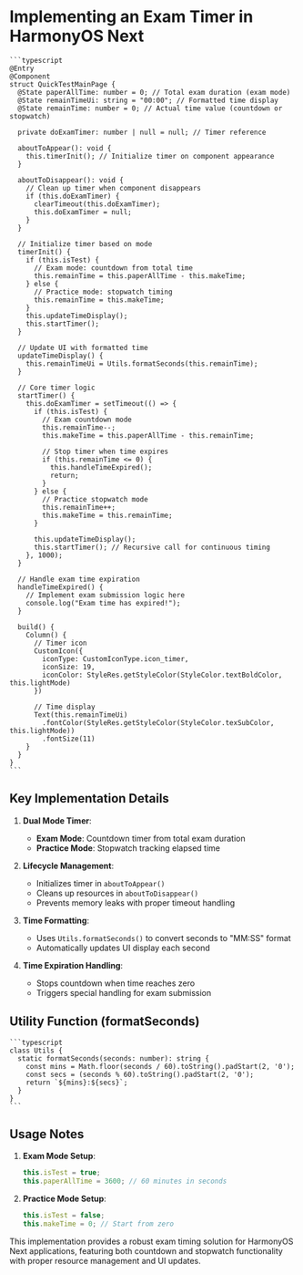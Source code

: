 # Implementing an Exam Timer in HarmonyOS Next

	```typescript
	@Entry
	@Component
	struct QuickTestMainPage {
	  @State paperAllTime: number = 0; // Total exam duration (exam mode)
	  @State remainTimeUi: string = "00:00"; // Formatted time display
	  @State remainTime: number = 0; // Actual time value (countdown or stopwatch)
	  
	  private doExamTimer: number | null = null; // Timer reference
	  
	  aboutToAppear(): void { 
	    this.timerInit(); // Initialize timer on component appearance
	  }
	  
	  aboutToDisappear(): void {
	    // Clean up timer when component disappears
	    if (this.doExamTimer) {
	      clearTimeout(this.doExamTimer);
	      this.doExamTimer = null;
	    }
	  }
	  
	  // Initialize timer based on mode
	  timerInit() {
	    if (this.isTest) {
	      // Exam mode: countdown from total time
	      this.remainTime = this.paperAllTime - this.makeTime;
	    } else {
	      // Practice mode: stopwatch timing
	      this.remainTime = this.makeTime;
	    }
	    this.updateTimeDisplay();
	    this.startTimer();
	  }
	
	  // Update UI with formatted time
	  updateTimeDisplay() {
	    this.remainTimeUi = Utils.formatSeconds(this.remainTime);
	  }
	
	  // Core timer logic
	  startTimer() {
	    this.doExamTimer = setTimeout(() => {
	      if (this.isTest) {
	        // Exam countdown mode
	        this.remainTime--;
	        this.makeTime = this.paperAllTime - this.remainTime;
	        
	        // Stop timer when time expires
	        if (this.remainTime <= 0) {
	          this.handleTimeExpired();
	          return;
	        }
	      } else {
	        // Practice stopwatch mode
	        this.remainTime++;
	        this.makeTime = this.remainTime;
	      }
	      
	      this.updateTimeDisplay();
	      this.startTimer(); // Recursive call for continuous timing
	    }, 1000);
	  }
	  
	  // Handle exam time expiration
	  handleTimeExpired() {
	    // Implement exam submission logic here
	    console.log("Exam time has expired!");
	  }
	  
	  build() {
	    Column() {
	      // Timer icon
	      CustomIcon({
	        iconType: CustomIconType.icon_timer,
	        iconSize: 19,
	        iconColor: StyleRes.getStyleColor(StyleColor.textBoldColor, this.lightMode)
	      })
	      
	      // Time display
	      Text(this.remainTimeUi)
	        .fontColor(StyleRes.getStyleColor(StyleColor.texSubColor, this.lightMode))
	        .fontSize(11)
	    }
	  }
	}
	```

## Key Implementation Details

1. **Dual Mode Timer**:
   - **Exam Mode**: Countdown timer from total exam duration
   - **Practice Mode**: Stopwatch tracking elapsed time

2. **Lifecycle Management**:
   - Initializes timer in `aboutToAppear()`
   - Cleans up resources in `aboutToDisappear()`
   - Prevents memory leaks with proper timeout handling

3. **Time Formatting**:
   - Uses `Utils.formatSeconds()` to convert seconds to "MM:SS" format
   - Automatically updates UI display each second

4. **Time Expiration Handling**:
   - Stops countdown when time reaches zero
   - Triggers special handling for exam submission

## Utility Function (formatSeconds)

	```typescript
	class Utils {
	  static formatSeconds(seconds: number): string {
	    const mins = Math.floor(seconds / 60).toString().padStart(2, '0');
	    const secs = (seconds % 60).toString().padStart(2, '0');
	    return `${mins}:${secs}`;
	  }
	}
	```

## Usage Notes

1. **Exam Mode Setup**:
   ```typescript
   this.isTest = true;
   this.paperAllTime = 3600; // 60 minutes in seconds
   ```

2. **Practice Mode Setup**:
   ```typescript
   this.isTest = false;
   this.makeTime = 0; // Start from zero
   ```

This implementation provides a robust exam timing solution for HarmonyOS Next applications, featuring both countdown and stopwatch functionality with proper resource management and UI updates.
